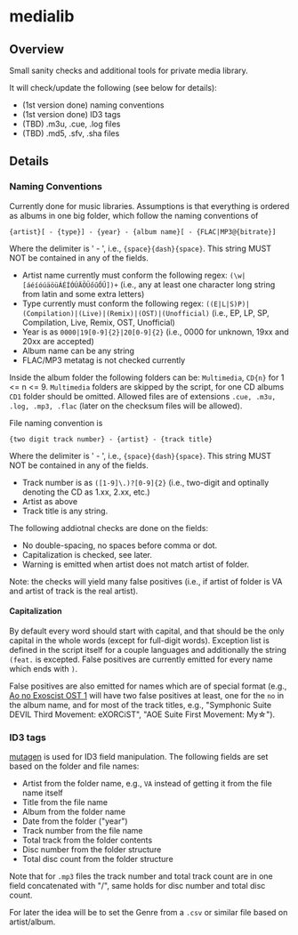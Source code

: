 # medialib
## Overview
Small sanity checks and additional tools for private media library.

It will check/update the following (see below for details):
- (1st version done) naming conventions
- (1st version done) ID3 tags
- (TBD) .m3u, .cue, .log files
- (TBD) .md5, .sfv, .sha files

## Details
### Naming Conventions
Currently done for music libraries. Assumptions is that everything is ordered as albums in one big folder, which follow the naming conventions of 

`{artist}[ - {type}] - {year} - {album name}[ - {FLAC|MP3@{bitrate}]`

Where the delimiter is ' - ', i.e., `{space}{dash}{space}`. This string MUST NOT be contained in any of the fields.

- Artist name currently must conform the following regex: `(\w|[áéíóúäöüÁÉÍÓÚÄÖÜőűŐŰ])+` (i.e., any at least one character long string from latin and some extra letters)
- Type currently must conform the following regex: `((E|L|S)P)|(Compilation)|(Live)|(Remix)|(OST)|(Unofficial)` (i.e., EP, LP, SP, Compilation, Live, Remix, OST, Unofficial)
- Year is as `0000|19[0-9]{2}|20[0-9]{2}` (i.e., 0000 for unknown, 19xx and 20xx are accepted)
- Album name can be any string
- FLAC/MP3 metatag is not checked currently

Inside the album folder the following folders can be: `Multimedia`, `CD{n}` for 1 <= n <= 9. `Multimedia` folders are skipped by the script, for one CD albums `CD1` folder should be omitted. Allowed files are of extensions `.cue, .m3u, .log, .mp3, .flac` (later on the checksum files will be allowed).

File naming convention is

`{two digit track number} - {artist} - {track title}`

Where the delimiter is ' - ', i.e., `{space}{dash}{space}`. This string MUST NOT be contained in any of the fields.

- Track number is as `([1-9]\.)?[0-9]{2}` (i.e., two-digit and optinally denoting the CD as 1.xx, 2.xx, etc.)
- Artist as above
- Track title is any string.

The following addiotnal checks are done on the fields:
- No double-spacing, no spaces before comma or dot.
- Capitalization is checked, see later.
- Warning is emitted when artist does not match artist of folder.

Note: the checks will yield many false positives (i.e., if artist of folder is VA and artist of track is the real artist).

#### Capitalization
By default every word should start with capital, and that should be the only capital in the whole words (except for full-digit words). Exception list is defined in the script itself for a couple languages and additionally the string `(feat.` is excepted. False positives are currently emitted for every name which ends with `)`.

False positives are also emitted for names which are of special format (e.g., [Ao no Exoscist OST 1](http://aonoexorcist.wikia.com/wiki/Blue_Exorcist_Original_Soundtrack_1) will have two false positives at least, one for the `no` in the album name, and for most of the track titles, e.g., "Symphonic Suite DEVIL Third Movement: eXORCiST", "AOE Suite First Movement: My☆").

### ID3 tags
[mutagen](http://mutagen.readthedocs.org/) is used for ID3 field manipulation. The following fields are set based on the folder and file names:
- Artist from the folder name, e.g., `VA` instead of getting it from the file name itself
- Title from the file name
- Album from the folder name
- Date from the folder ("year")
- Track number from the file name
- Total track from the folder contents
- Disc number from the folder structure
- Total disc count from the folder structure

Note that for `.mp3` files the track number and total track count are in one field concatenated with "/", same holds for disc number and total disc count.

For later the idea will be to set the Genre from a `.csv` or similar file based on artist/album.
